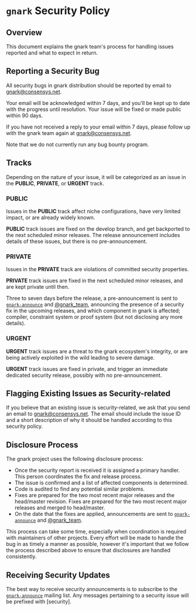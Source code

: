 # `gnark` Security Policy

## Overview

This document explains the gnark team's process for handling issues reported and what to expect in return.

## Reporting a Security Bug

All security bugs in gnark distribution should be reported by email to gnark@consensys.net.

Your email will be acknowledged within 7 days, and you'll be kept up to date with the progress until resolution. Your issue will be fixed or made public within 90 days.

If you have not received a reply to your email within 7 days, please follow up with the gnark team again at gnark@consensys.net. 

Note that we do not currently run any bug bounty program.

## Tracks

Depending on the nature of your issue, it will be categorized as an issue in the **PUBLIC**, **PRIVATE**, or **URGENT** track.

### PUBLIC

Issues in the **PUBLIC** track affect niche configurations, have very limited impact, or are already widely known.

**PUBLIC** track issues are fixed on the develop branch, and get backported to the next scheduled minor releases. The release announcement includes details of these issues, but there is no pre-announcement.

### PRIVATE

Issues in the **PRIVATE** track are violations of committed security properties.

**PRIVATE** track issues are fixed in the next scheduled minor releases, and are kept private until then.

Three to seven days before the release, a pre-announcement is sent to [`gnark-announce`] and [@gnark_team], announcing the presence of a security fix in the upcoming releases, and which component in gnark is affected; compiler, constraint system or proof system (but not disclosing any more details).

### URGENT

**URGENT** track issues are a threat to the gnark ecosystem's integrity, or are being actively exploited in the wild leading to severe damage.

**URGENT** track issues are fixed in private, and trigger an immediate dedicated security release, possibly with no pre-announcement.

## Flagging Existing Issues as Security-related

If you believe that an existing issue is security-related, we ask that you send an email to gnark@consensys.net. The email should include the issue ID and a short description of why it should be handled according to this security policy.

## Disclosure Process

The gnark project uses the following disclosure process:

* Once the security report is received it is assigned a primary handler. This person coordinates the fix and release process.
* The issue is confirmed and a list of affected components is determined.
* Code is audited to find any potential similar problems.
* Fixes are prepared for the two most recent major releases and the head/master revision. Fixes are prepared for the two most recent major releases and merged to head/master.
* On the date that the fixes are applied, announcements are sent to [`gnark-announce`] and [@gnark_team].

This process can take some time, especially when coordination is required with maintainers of other projects. Every effort will be made to handle the bug in as timely a manner as possible, however it's important that we follow the process described above to ensure that disclosures are handled consistently.

## Receiving Security Updates

The best way to receive security announcements is to subscribe to the [`gnark-announce`] mailing list. Any messages pertaining to a security issue will be prefixed with \[security\].

[`gnark-announce`]: https://groups.google.com/g/gnark-announce
[@gnark_team]: https://twitter.com/gnark_team
